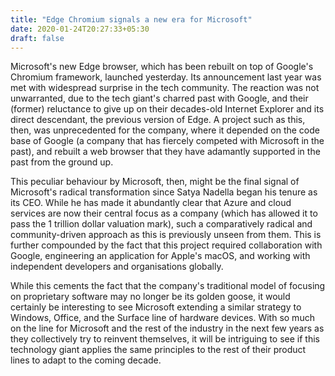 ```yaml
---
title: "Edge Chromium signals a new era for Microsoft"
date: 2020-01-24T20:27:33+05:30
draft: false
---
```

Microsoft's new Edge browser, which has been rebuilt on top of Google's Chromium framework, launched yesterday. Its announcement last year was met with widespread surprise in the tech community. The reaction was not unwarranted, due to the tech giant's charred past with Google, and their (former) reluctance to give up on their decades-old Internet Explorer and its direct descendant, the previous version of Edge. A project such as this, then, was unprecedented for the company, where it depended on the code base of Google (a company that has fiercely competed with Microsoft in the past), and rebuilt a web browser that they have adamantly supported in the past from the ground up.

This peculiar behaviour by Microsoft, then, might be the final signal of Microsoft's radical transformation since Satya Nadella began his tenure as its CEO. While he has made it abundantly clear that Azure and cloud services are now their central focus as a company (which has allowed it to pass the 1 trillion dollar valuation mark), such a comparatively radical and community-driven approach as this is previously unseen from them. This is further compounded by the fact that this  project required collaboration with Google, engineering an application for Apple's macOS, and working with independent developers and organisations globally.

While this cements the fact that the company's traditional model of focusing on proprietary software may no longer be its golden goose, it would certainly be interesting to see Microsoft extending a similar strategy to Windows, Office, and the Surface line of hardware devices. With so much on the line for Microsoft and the rest of the industry in the next few years as they collectively try to reinvent themselves, it will be intriguing to see if this technology giant applies the same principles to the rest of their product lines to adapt to the coming decade.
